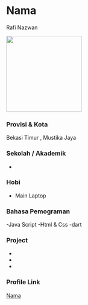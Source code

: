 # Nama
Rafi Nazwan

<img src="https://e7.pngegg.com/pngimages/799/987/png-clipart-computer-icons-avatar-icon-design-avatar-heroes-computer-wallpaper.png" width="200" height="200" align="center"/>

### Provisi & Kota

Bekasi Timur , Mustika Jaya 

### Sekolah / Akademik
 -

### Hobi

- Main Laptop

### Bahasa Pemograman

-Java Script
-Html & Css
-dart

### Project

-
-
-

### Profile Link

[Nama](https://github.com/rafinazwan)
